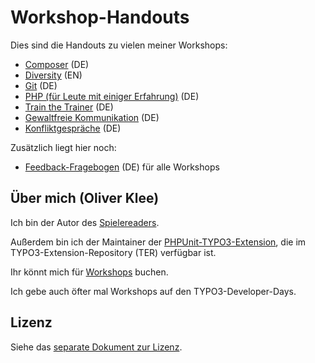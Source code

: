 # Workshop-Handouts

Dies sind die Handouts zu vielen meiner Workshops:

* [Composer](composer) (DE)
* [Diversity](diversity/README.md) (EN)
* [Git](git) (DE)
* [PHP (für Leute mit einiger Erfahrung)](php-advanced) (DE)
* [Train the Trainer](train-the-trainer) (DE)
* [Gewaltfreie Kommunikation](gfk) (DE)
* [Konfliktgespräche](konflikte) (DE)

Zusätzlich liegt hier noch:

* [Feedback-Fragebogen](feedback-fragebogen) (DE) für alle Workshops

## Über mich (Oliver Klee)

Ich bin der Autor des [Spielereaders](https://www.spielereader.org/).

Außerdem bin ich der Maintainer der
[PHPUnit-TYPO3-Extension](https://extensions.typo3.org/extension/phpunit/),
die im TYPO3-Extension-Repository (TER) verfügbar ist.

Ihr könnt mich für
[Workshops](https://www.oliverklee.de/workshops/workshops.html)
buchen.

Ich gebe auch öfter mal Workshops auf den TYPO3-Developer-Days.

## Lizenz

Siehe das [separate Dokument zur Lizenz](LICENSE.md).

